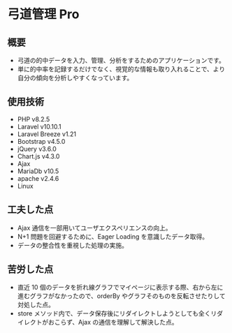 # 弓道管理 Pro

## 概要

-   弓道の的中データを入力、管理、分析をするためのアプリケーションです。
-   単に的中率を記録するだけでなく、視覚的な情報も取り入れることで、より自分の傾向を分析しやすくなっています。

## 使用技術

-   PHP v8.2.5
-   Laravel v10.10.1
-   Laravel Breeze v1.21
-   Bootstrap v4.5.0
-   jQuery v3.6.0
-   Chart.js v4.3.0
-   Ajax
-   MariaDb v10.5
-   apache v2.4.6
-   Linux

## 工夫した点

-   Ajax 通信を一部用いてユーザエクスペリエンスの向上。
-   N+1 問題を回避するために、Eager Loading を意識したデータ取得。
-   データの整合性を重視した処理の実施。

## 苦労した点

-   直近 10 個のデータを折れ線グラフでマイページに表示する際、右から左に進むグラフがなかったので、orderBy やグラフそのものを反転させたりして対処した点。
-   store メソッド内で、データ保存後にリダイレクトしようとしても全くリダイレクトがおこらず、Ajax の通信を理解して解決した点。

